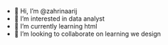 - 👋 Hi, I’m @zahrinaarij
- 👀 I’m interested in data analyst
- 🌱 I’m currently learning html
- 💞️ I’m looking to collaborate on learning we design

<!---
zahrinaarij/zahrinaarij is a ✨ special ✨ repository because its `README.md` (this file) appears on your GitHub profile.
You can click the Preview link to take a look at your changes.
--->
